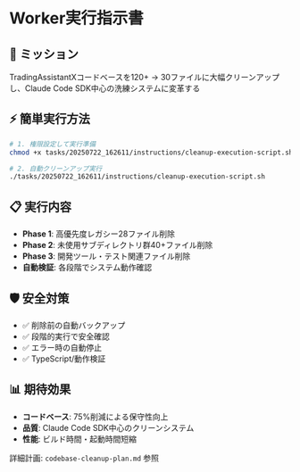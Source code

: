 # Worker実行指示書

## 🎯 ミッション
TradingAssistantXコードベースを120+ → 30ファイルに大幅クリーンアップし、Claude Code SDK中心の洗練システムに変革する

## ⚡ 簡単実行方法

```bash
# 1. 権限設定して実行準備
chmod +x tasks/20250722_162611/instructions/cleanup-execution-script.sh

# 2. 自動クリーンアップ実行
./tasks/20250722_162611/instructions/cleanup-execution-script.sh
```

## 📋 実行内容
- **Phase 1**: 高優先度レガシー28ファイル削除
- **Phase 2**: 未使用サブディレクトリ群40+ファイル削除  
- **Phase 3**: 開発ツール・テスト関連ファイル削除
- **自動検証**: 各段階でシステム動作確認

## 🛡️ 安全対策
- ✅ 削除前の自動バックアップ
- ✅ 段階的実行で安全確認
- ✅ エラー時の自動停止
- ✅ TypeScript/動作検証

## 📊 期待効果
- **コードベース**: 75%削減による保守性向上
- **品質**: Claude Code SDK中心のクリーンシステム
- **性能**: ビルド時間・起動時間短縮

詳細計画: `codebase-cleanup-plan.md` 参照